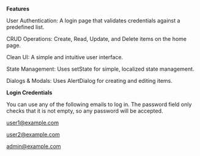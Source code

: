 **Features**


User Authentication: A login page that validates credentials against a predefined list.

CRUD Operations: Create, Read, Update, and Delete items on the home page.

Clean UI: A simple and intuitive user interface.

State Management: Uses setState for simple, localized state management.

Dialogs & Modals: Uses AlertDialog for creating and editing items.

**Login Credentials**


You can use any of the following emails to log in. The password field only checks that it is not empty, so any password will be accepted.

user1@example.com

user2@example.com

admin@example.com
